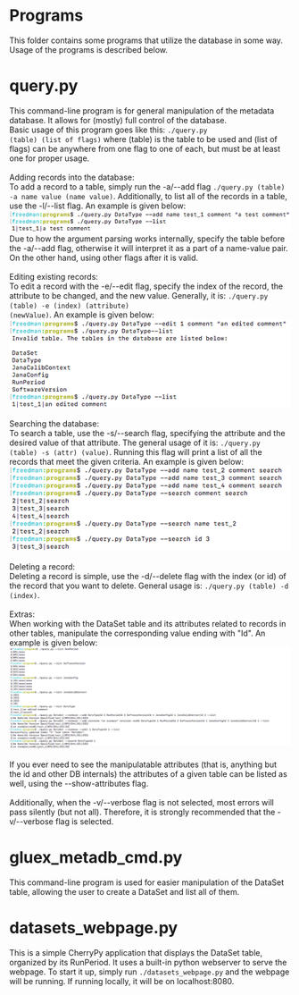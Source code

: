 # Programs
This folder contains some programs that utilize the database in some way. Usage of the programs is described below.

# query.py
This command-line program is for general manipulation of the metadata database. It allows for (mostly) full control of the database.
<br />Basic usage of this program goes like this: <code>./query.py (table) (list of flags)</code> where (table) is the table to be 
used and (list of flags) can be anywhere from one flag to one of each, but must be at least one for proper usage.
<br /><br />Adding records into the database:<br />To add a record to a table, simply run the -a/--add flag <code>./query.py (table) -a name value (name value)</code>.
Additionally, to list all of the records in a table, use the -l/--list flag. An example is given below:<br /><img src="../imgs/add.png" /><br />
Due to how the argument parsing works internally, specify the table before the -a/--add flag, otherwise it will interpret it as a part of a name-value pair.
On the other hand, using other flags after it is valid.
<br /><br />Editing existing records:<br />To edit a record with the -e/--edit flag, specify the index of the record, the attribute to be changed, and the new value.
Generally, it is: <code>./query.py (table) -e (index) (attribute) (newValue)</code>. An example is given below:<br /><img src="../imgs/edit.png" />
<br /><br />Searching the database:<br />To search a table, use the -s/--search flag, specifying the attribute and the desired value of that attribute.
The general usage of it is: <code>./query.py (table) -s (attr) (value)</code>. Running this flag will print a list of all the records that meet the given criteria.
An example is given below:<br /><img src="../imgs/search.png" />
<br /><br />Deleting a record:<br />Deleting a record is simple, use the -d/--delete flag with the index (or id) of the record that you want to delete. General usage is: 
<code>./query.py (table) -d (index)</code>.
<br /><br />Extras:<br />When working with the DataSet table and its attributes related to records in other tables, manipulate the corresponding value ending with "Id". 
An example is given below:<br /><img src="../imgs/datasets_actions.png" /><br /><br />
If you ever need to see the manipulatable attributes (that is, anything but the id and other DB internals)
the attributes of a given table can be listed as well, using the --show-attributes flag.
<br /><br />Additionally, when the -v/--verbose flag is not selected, most errors will pass silently (but not all). Therefore, it is strongly recommended that
the -v/--verbose flag is selected.

# gluex_metadb_cmd.py
This command-line program is used for easier manipulation of the DataSet table, allowing the user to create a DataSet and list all of them.


# datasets_webpage.py
This is a simple CherryPy application that displays the DataSet table, organized by its RunPeriod. It uses a built-in python webserver to serve the webpage.
To start it up, simply run <code>./datasets_webpage.py</code> and the webpage will be running. If running locally, it will be on localhost:8080.
